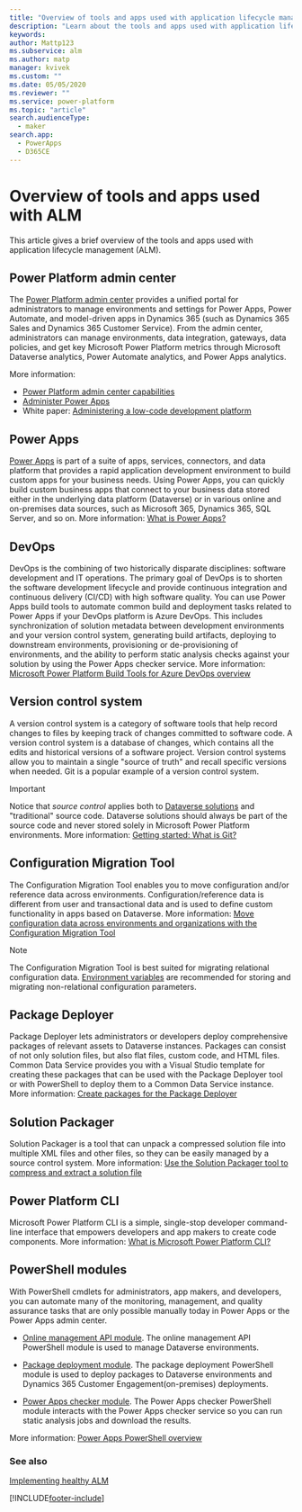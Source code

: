 ```yaml
---
title: "Overview of tools and apps used with application lifecycle management (ALM) in Microsoft Power Platform | Microsoft Docs"
description: "Learn about the tools and apps used with application lifecycle management (ALM) in Microsoft Power Platform."
keywords: 
author: Mattp123
ms.subservice: alm
ms.author: matp
manager: kvivek
ms.custom: ""
ms.date: 05/05/2020
ms.reviewer: ""
ms.service: power-platform
ms.topic: "article"
search.audienceType: 
  - maker
search.app: 
  - PowerApps
  - D365CE
---
```


# Overview of tools and apps used with ALM

This article gives a brief overview of the tools and apps used with application lifecycle management (ALM). 

## Power Platform admin center
The [Power Platform admin center](https://admin.powerplatform.microsoft.com)
provides a unified portal for administrators to manage environments and settings
for Power Apps, Power Automate, and model-driven apps in Dynamics 365 (such as
Dynamics 365 Sales and Dynamics 365 Customer Service). From the admin center,
administrators can manage environments, data integration, gateways, data policies,
and get key Microsoft Power Platform metrics through Microsoft Dataverse analytics, Power Automate analytics, and Power Apps analytics.

More information:

-   [Power Platform admin center capabilities](../admin/admin-documentation.md#power-platform-admin-center-capabilities)
-   [Administer Power Apps](../admin/admin-guide.md)
-   White paper: [Administering a low-code development platform](https://aka.ms/powerappsadminwhitepaper)

## Power Apps
[Power Apps](https://make.powerapps.com) is part of a suite of apps, services,
connectors, and data platform that provides a rapid application development
environment to build custom apps for your business needs. Using Power Apps, you
can quickly build custom business apps that connect to your business data stored
either in the underlying data platform (Dataverse) or in various
online and on-premises data sources, such as Microsoft 365,
Dynamics 365, SQL Server, and so on. More information: [What is Power Apps?](/powerapps/powerapps-overview)

## DevOps
DevOps is the combining of two historically disparate disciplines:
software development and IT operations. The primary goal of DevOps is to shorten
the software development lifecycle and provide continuous integration and
continuous delivery (CI/CD) with high software quality. You can use Power Apps
build tools to automate common build and deployment tasks related to Power Apps
if your DevOps platform is Azure DevOps. This includes synchronization of
solution metadata between development environments and your version control
system, generating build artifacts, deploying to downstream environments,
provisioning or de-provisioning of environments, and the ability to perform
static analysis checks against your solution by using the Power Apps checker
service. More information: [Microsoft Power Platform Build Tools for Azure DevOps overview](/powerapps/developer/common-data-service/build-tools-overview)

## Version control system 
A version control system is a category of software tools that help record
changes to files by keeping track of changes committed to software code. A
version control system is a database of changes, which contains all the edits
and historical versions of a software project. Version control systems allow you
to maintain a single "source of truth" and recall specific versions when needed.
Git is a popular example of a version control system.

> [!IMPORTANT]
> Notice that *source control* applies both to [Dataverse solutions](/powerapps/developer/common-data-service/introduction-solutions) and
> "traditional" source code. Dataverse solutions should always be part of the source code
> and never stored solely in Microsoft Power Platform environments. More information:
> [Getting started: What is Git?](https://git-scm.com/book/en/v2/Getting-Started-What-is-Git%3F)

## Configuration Migration Tool

The Configuration Migration Tool enables you to move configuration and/or reference data across
environments. Configuration/reference data is different from user and transactional data and is used to
define custom functionality in apps based on Dataverse. More information: [Move configuration data across environments and organizations with the Configuration Migration Tool](../admin/manage-configuration-data.md)
>[!NOTE]
>The Configuration Migration Tool is best suited for migrating relational configuration data. [Environment variables](/powerapps/maker/data-platform/environmentvariables) are recommended for storing and migrating non-relational configuration parameters. 

## Package Deployer

Package Deployer lets administrators or developers deploy comprehensive packages of relevant
assets to Dataverse instances. Packages can consist of not only
solution files, but also flat files, custom code, and HTML files. Common Data
Service provides you with a Visual Studio template for creating these packages
that can be used with the Package Deployer tool or with PowerShell to deploy them to a Common Data
Service instance.  More information: [Create packages for the Package Deployer](/powerapps/developer/common-data-service/package-deployer/create-packages-package-deployer)


## Solution Packager

Solution Packager is a tool that can unpack a compressed solution file into
multiple XML files and other files, so they can be easily managed by
a source control system. More information: [Use the Solution Packager tool to compress and extract a solution file](solution-packager-tool.md)

## Power Platform CLI

Microsoft Power Platform CLI is a simple, single-stop developer command-line
interface that empowers developers and app makers to create code components.
More information: [What is Microsoft Power Platform CLI?](/powerapps/developer/common-data-service/powerapps-cli)

## PowerShell modules

With PowerShell cmdlets for administrators, app makers, and developers, you can
automate many of the monitoring, management, and quality assurance tasks that
are only possible manually today in Power Apps or the Power Apps admin center.

-   [Online management API module](/powershell/powerapps/get-started-onlinemanagementapi?view=pa-ps-latest&preserve-view=true). The online management API PowerShell module is used to manage Dataverse environments.

-   [Package deployment module](/powershell/powerapps/get-started-packagedeployment?view=pa-ps-latest&preserve-view=true). The package deployment PowerShell module is used to deploy packages to Dataverse environments and Dynamics 365 Customer Engagement(on-premises) deployments.

-   [Power Apps checker module](/powershell/powerapps/get-started-powerapps-checker?view=pa-ps-latest&preserve-view=true). The Power Apps checker PowerShell module interacts with the Power Apps checker service so you can run static analysis jobs and download the results.

More information: [Power Apps PowerShell overview](/powershell/powerapps/overview?view=pa-ps-latest&preserve-view=true)

### See also

[Implementing healthy ALM](implement-healthy-alm.md)


[!INCLUDE[footer-include](../includes/footer-banner.md)]
